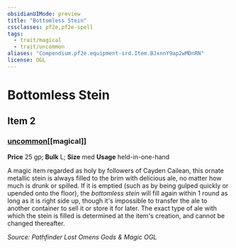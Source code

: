 ```yaml
---
obsidianUIMode: preview
title: "Bottomless Stein"
cssclasses: pf2e,pf2e-spell
tags:
  - trait/magical
  - trait/uncommon
aliases: "Compendium.pf2e.equipment-srd.Item.BJxnnY9ap2wMDnRN"
license: OGL
---
```

# Bottomless Stein
## Item 2
### [uncommon](uncommon "Uncommon Rarity Trait")[[magical]]


**Price** 25 gp; 
**Bulk** L; **Size** med
**Usage** held-in-one-hand

A magic item regarded as holy by followers of Cayden Cailean, this ornate metallic stein is always filled to the brim with delicious ale, no matter how much is drunk or spilled. If it is emptied (such as by being gulped quickly or upended onto the floor), the _bottomless stein_ will fill again within 1 round as long as it is right side up, though it's impossible to transfer the ale to another container to sell it or store it for later. The exact type of ale with which the stein is filled is determined at the item's creation, and cannot be changed thereafter.

*Source: Pathfinder Lost Omens Gods & Magic*
*OGL*